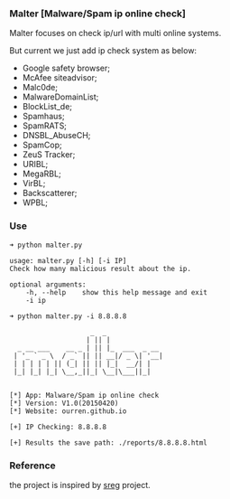 ### Malter [Malware/Spam ip online check]

Malter focuses on check ip/url with multi online systems.

But current we just add ip check system as below:

+ Google safety browser;
+ McAfee siteadvisor;
+ Malc0de;
+ MalwareDomainList;
+ BlockList_de;
+ Spamhaus;
+ SpamRATS;
+ DNSBL_AbuseCH;
+ SpamCop;
+ ZeuS Tracker;
+ URIBL;
+ MegaRBL;
+ VirBL;
+ Backscatterer;
+ WPBL;


### Use

    ➜ python malter.py

    usage: malter.py [-h] [-i IP]
    Check how many malicious result about the ip.

    optional arguments:
        -h, --help    show this help message and exit
        -i ip

    ➜ python malter.py -i 8.8.8.8

                        _  _
                       | || |
      _ __ ___    __ _ | || |_  ___  _ __
     | '_ ` _ \  / _` || || __|/ _ \| '__|
     | | | | | || (_| || || |_|  __/| |
     |_| |_| |_| \__,_||_| \__|\___||_|


    [*] App: Malware/Spam ip online check
    [*] Version: V1.0(20150420)
    [*] Website: ourren.github.io

    [+] IP Checking: 8.8.8.8

    [+] Results the save path: ./reports/8.8.8.8.html

### Reference

the project is inspired by [sreg](https://github.com/n0tr00t/Sreg) project. 